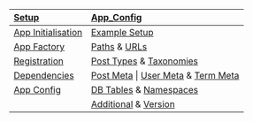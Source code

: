| [Setup](setup)      |  [App_Config](app_config)          | 
| :------------- |:-------------|
 | [App Initialisation](setup#app-initialisation) | [Example Setup](app_config#example-setup)  |
 | [App Factory](app_factory)| [Paths](app_config#paths) & [URLs](app_config#urls)  |
 | [Registration](setup#) | [Post Types](app_config#post-types) & [Taxonomies](app_config#taxonomies) |
 | [Dependencies](setup#dependencies) | [Post Meta](app_config#post-meta) \| [User Meta](app_config#user-meta) & [Term Meta](app_config#term-meta)|
 | [App Config](setup#config) | [DB Tables](app_config#db_tables) & [Namespaces](app_config#namespaces) |
 | | [Additional](app_config#additional) & [Version](app_config#plugin)|
